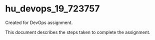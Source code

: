 # hu_devops_19_723757
Created for DevOps assignment.

This document describes the steps taken to complete the assignment.